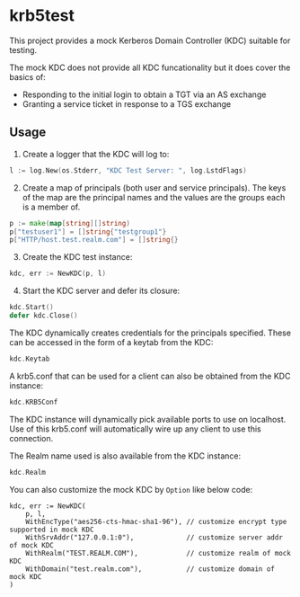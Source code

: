 # krb5test

This project provides a mock Kerberos Domain Controller (KDC) suitable for testing.

The mock KDC does not provide all KDC funcationality but it does cover the basics of:
* Responding to the initial login to obtain a TGT via an AS exchange
* Granting a service ticket in response to a TGS exchange

## Usage
1. Create a logger that the KDC will log to:
```go
l := log.New(os.Stderr, "KDC Test Server: ", log.LstdFlags)
```
2. Create a map of principals (both user and service principals). 
The keys of the map are the principal names and the values are the groups each is a member of.
```go
p := make(map[string][]string)
p["testuser1"] = []string{"testgroup1"}
p["HTTP/host.test.realm.com"] = []string{}
```
3. Create the KDC test instance:
```go
kdc, err := NewKDC(p, l)
```
4. Start the KDC server and defer its closure:
```go
kdc.Start()
defer kdc.Close()
```

The KDC dynamically creates credentials for the principals specified.
These can be accessed in the form of a keytab from the KDC:
```go
kdc.Keytab
```

A krb5.conf that can be used for a client can also be obtained from the KDC instance:
```go
kdc.KRB5Conf
```
The KDC instance will dynamically pick available ports to use on localhost.
Use of this krb5.conf will automatically wire up any client to use this connection.

The Realm name used is also available from the KDC instance:
```go
kdc.Realm
```

You can also customize the mock KDC by `Option` like below code:

```golang
kdc, err := NewKDC(
    p, l,
    WithEncType("aes256-cts-hmac-sha1-96"), // customize encrypt type supported in mock KDC
    WithSrvAddr("127.0.0.1:0"),             // customize server addr of mock KDC
    WithRealm("TEST.REALM.COM"),            // customize realm of mock KDC
    WithDomain("test.realm.com"),           // customize domain of mock KDC
)
```
